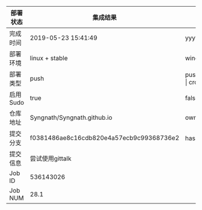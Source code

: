 部署状态 | 集成结果 | 参考值
---|---|---
完成时间 | 2019-05-23 15:41:49 | yyyy-mm-dd hh:mm:ss
部署环境 | linux + stable | window \| linux + stable
部署类型 | push | push \| pull_request \| api \| cron
启用Sudo | true | false \| true
仓库地址 | Syngnath/Syngnath.github.io | owner_name/repo_name
提交分支 | f0381486ae8c16cdb820e4a57ecb9c99368736e2 | hash 16位
提交信息 | 尝试使用gittalk |
Job ID   | 536143026 |
Job NUM  | 28.1 |
